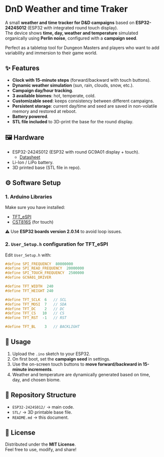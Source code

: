 # DnD Weather and time Traker

A small **weather and time tracker for D&D campaigns** based on **ESP32-2424S012** (ESP32 with integrated round touch display).  
The device shows **time, day, weather and temperature** simulated organically using **Perlin noise**, configured with a **campaign seed**.

Perfect as a tabletop tool for Dungeon Masters and players who want to add variability and immersion to their game world.  

## ✨ Features

- **Clock with 15-minute steps** (forward/backward with touch buttons).  
- **Dynamic weather simulation** (sun, rain, clouds, snow, etc.).  
- **Campaign day/hour tracking**.  
- **3 available biomes**: hot, temperate, cold.  
- **Customizable seed**: keeps consistency between different campaigns.  
- **Persistent storage**: current day/time and seed are saved in non-volatile memory and restored at reboot.  
- **Battery powered**.  
- **STL file included** to 3D-print the base for the round display.  

## 🖼️ Hardware

- ESP32-2424S012 (ESP32 with round GC9A01 display + touch).  
    - [Datasheet](https://www.espboards.dev/esp32/cyd-esp32-2424s012/)
- Li-Ion / LiPo battery.  
- 3D printed base (STL file in repo).  

## ⚙️ Software Setup

### 1. Arduino Libraries
Make sure you have installed:  

- [TFT_eSPI](https://github.com/Bodmer/TFT_eSPI)  
- [CST816S](https://github.com/fbiego/CST816S) (for touch)  

⚠️ Use **ESP32 boards version 2.0.14** to avoid loop issues.  

### 2. `User_Setup.h` configuration for TFT_eSPI
Edit `User_Setup.h` with:  

```c
#define SPI_FREQUENCY  80000000
#define SPI_READ_FREQUENCY  20000000
#define SPI_TOUCH_FREQUENCY  2500000
#define GC9A01_DRIVER        

#define TFT_WIDTH  240
#define TFT_HEIGHT 240

#define TFT_SCLK  6   // SCL
#define TFT_MOSI  7   // SDA
#define TFT_DC    2   // DC
#define TFT_CS   10   // CS
#define TFT_RST  -1   // RST

#define TFT_BL    3   // BACKLIGHT
```


## 🚀 Usage

1. Upload the `.ino` sketch to your ESP32.  
2. On first boot, set the **campaign seed** in settings.  
3. Use the on-screen touch buttons to **move forward/backward in 15-minute increments**.  
4. Weather and temperature are dynamically generated based on time, day, and chosen biome.  


## 📂 Repository Structure

- `ESP32-2424S012/` → main code.  
- `STL/` → 3D printable base file.  
- `README.md` → this document.  


## 📜 License

Distributed under the **MIT License**.  
Feel free to use, modify, and share!  